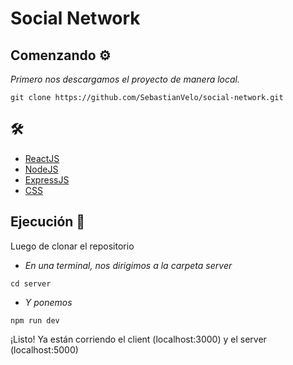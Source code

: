 # Social Network

## Comenzando ⚙️

_Primero nos descargamos el proyecto de manera local._

```
git clone https://github.com/SebastianVelo/social-network.git
```

## 🛠️

* [ReactJS](https://es.reactjs.org/)  
* [NodeJS](https://nodejs.org/es/)
* [ExpressJS](https://expressjs.com/es/) 
* [CSS](https://developer.mozilla.org/es/docs/Web/CSS) 

## Ejecución 🚀

Luego de clonar el repositorio

* _En una terminal, nos dirigimos a la carpeta server_
```
cd server
```
* _Y ponemos_
```
npm run dev
```

¡Listo! Ya están corriendo el client (localhost:3000) y el server (localhost:5000)
